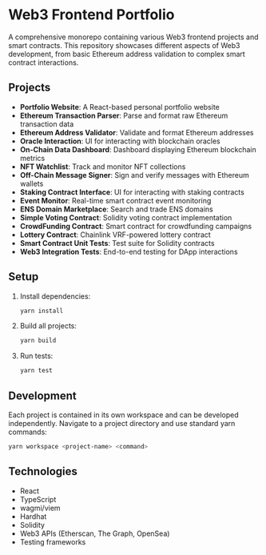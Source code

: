 # Web3 Frontend Portfolio

A comprehensive monorepo containing various Web3 frontend projects and smart contracts. This repository showcases different aspects of Web3 development, from basic Ethereum address validation to complex smart contract interactions.

## Projects

- **Portfolio Website**: A React-based personal portfolio website
- **Ethereum Transaction Parser**: Parse and format raw Ethereum transaction data
- **Ethereum Address Validator**: Validate and format Ethereum addresses
- **Oracle Interaction**: UI for interacting with blockchain oracles
- **On-Chain Data Dashboard**: Dashboard displaying Ethereum blockchain metrics
- **NFT Watchlist**: Track and monitor NFT collections
- **Off-Chain Message Signer**: Sign and verify messages with Ethereum wallets
- **Staking Contract Interface**: UI for interacting with staking contracts
- **Event Monitor**: Real-time smart contract event monitoring
- **ENS Domain Marketplace**: Search and trade ENS domains
- **Simple Voting Contract**: Solidity voting contract implementation
- **CrowdFunding Contract**: Smart contract for crowdfunding campaigns
- **Lottery Contract**: Chainlink VRF-powered lottery contract
- **Smart Contract Unit Tests**: Test suite for Solidity contracts
- **Web3 Integration Tests**: End-to-end testing for DApp interactions

## Setup

1. Install dependencies:
   ```bash
   yarn install
   ```

2. Build all projects:
   ```bash
   yarn build
   ```

3. Run tests:
   ```bash
   yarn test
   ```

## Development

Each project is contained in its own workspace and can be developed independently. Navigate to a project directory and use standard yarn commands:

```bash
yarn workspace <project-name> <command>
```

## Technologies

- React
- TypeScript
- wagmi/viem
- Hardhat
- Solidity
- Web3 APIs (Etherscan, The Graph, OpenSea)
- Testing frameworks